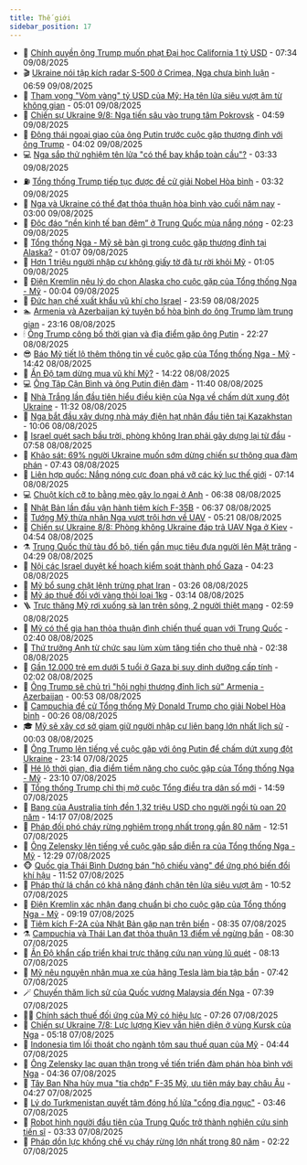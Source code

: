 ```yaml
---
title: Thế giới
sidebar_position: 17
---
```


<!-- dantri-the-gioi:START -->
- 🌋 [Chính quyền ông Trump muốn phạt Đại học California 1 tỷ USD](https://dantri.com.vn/the-gioi/chinh-quyen-ong-trump-muon-phat-dai-hoc-california-1-ty-usd-20250809140937411.htm) - 07:34 09/08/2025
- 🎬 [Ukraine nói tập kích radar S-500 ở Crimea, Nga chưa bình luận](https://dantri.com.vn/the-gioi/ukraine-noi-tap-kich-radar-s-500-o-crimea-nga-chua-binh-luan-20250809115201583.htm) - 06:59 09/08/2025
- 🧰 [Tham vọng &quot;Vòm vàng&quot; tỷ USD của Mỹ: Hạ tên lửa siêu vượt âm từ không gian](https://dantri.com.vn/the-gioi/tham-vong-vom-vang-ty-usd-cua-my-ha-ten-lua-sieu-vuot-am-tu-khong-gian-20250809113440473.htm) - 05:01 09/08/2025
- 🌋 [Chiến sự Ukraine 9/8: Nga tiến sâu vào trung tâm Pokrovsk](https://dantri.com.vn/the-gioi/chien-su-ukraine-98-nga-tien-sau-vao-trung-tam-pokrovsk-20250809104014902.htm) - 04:59 09/08/2025
- 🗽 [Động thái ngoại giao của ông Putin trước cuộc gặp thượng đỉnh với ông Trump](https://dantri.com.vn/the-gioi/dong-thai-ngoai-giao-cua-ong-putin-truoc-cuoc-gap-thuong-dinh-voi-ong-trump-20250809103310193.htm) - 04:02 09/08/2025
- 💻 [Nga sắp thử nghiệm tên lửa &quot;có thể bay khắp toàn cầu&quot;?](https://dantri.com.vn/the-gioi/nga-sap-thu-nghiem-ten-lua-co-the-bay-khap-toan-cau-20250809095936870.htm) - 03:33 09/08/2025
- ⛽️ [Tổng thống Trump tiếp tục được đề cử giải Nobel Hòa bình](https://dantri.com.vn/the-gioi/tong-thong-trump-tiep-tuc-duoc-de-cu-giai-nobel-hoa-binh-20250809094601419.htm) - 03:32 09/08/2025
- 🤩 [Nga và Ukraine có thể đạt thỏa thuận hòa bình vào cuối năm nay](https://dantri.com.vn/the-gioi/nga-va-ukraine-co-the-dat-thoa-thuan-hoa-binh-vao-cuoi-nam-nay-20250809095658649.htm) - 03:00 09/08/2025
- 🧐 [Độc đáo “nền kinh tế ban đêm” ở Trung Quốc mùa nắng nóng](https://dantri.com.vn/the-gioi/doc-dao-nen-kinh-te-ban-dem-o-trung-quoc-mua-nang-nong-20250809091142930.htm) - 02:23 09/08/2025
- 🎊 [Tổng thống Nga - Mỹ sẽ bàn gì trong cuộc gặp thượng đỉnh tại Alaska?](https://dantri.com.vn/the-gioi/tong-thong-nga-my-se-ban-gi-trong-cuoc-gap-thuong-dinh-tai-alaska-20250809061201665.htm) - 01:07 09/08/2025
- 📝 [Hơn 1 triệu người nhập cư không giấy tờ đã tự rời khỏi Mỹ](https://dantri.com.vn/the-gioi/hon-1-trieu-nguoi-nhap-cu-khong-giay-to-da-tu-roi-khoi-my-20250809075142316.htm) - 01:05 09/08/2025
- 🤡 [Điện Kremlin nêu lý do chọn Alaska cho cuộc gặp của Tổng thống Nga - Mỹ](https://dantri.com.vn/the-gioi/dien-kremlin-neu-ly-do-chon-alaska-cho-cuoc-gap-cua-tong-thong-nga-my-20250809065618951.htm) - 00:04 09/08/2025
- 🥷 [Đức hạn chế xuất khẩu vũ khí cho Israel](https://dantri.com.vn/the-gioi/duc-han-che-xuat-khau-vu-khi-cho-israel-20250809064034255.htm) - 23:59 08/08/2025
- 🏊 [Armenia và Azerbaijan ký tuyên bố hòa bình do ông Trump làm trung gian](https://dantri.com.vn/the-gioi/armenia-va-azerbaijan-ky-tuyen-bo-hoa-binh-do-ong-trump-lam-trung-gian-20250809060838729.htm) - 23:16 08/08/2025
- 🕯 [Ông Trump công bố thời gian và địa điểm gặp ông Putin](https://dantri.com.vn/the-gioi/ong-trump-cong-bo-thoi-gian-va-dia-diem-gap-ong-putin-20250809052706520.htm) - 22:27 08/08/2025
- 😎 [Báo Mỹ tiết lộ thêm thông tin về cuộc gặp của Tổng thống Nga - Mỹ](https://dantri.com.vn/the-gioi/bao-my-tiet-lo-them-thong-tin-ve-cuoc-gap-cua-tong-thong-nga-my-20250808213800521.htm) - 14:42 08/08/2025
- 🌈 [Ấn Độ tạm dừng mua vũ khí Mỹ?](https://dantri.com.vn/the-gioi/an-do-tam-dung-mua-vu-khi-my-20250808201103890.htm) - 14:22 08/08/2025
- 💻 [Ông Tập Cận Bình và ông Putin điện đàm](https://dantri.com.vn/the-gioi/ong-tap-can-binh-va-ong-putin-dien-dam-20250808183939582.htm) - 11:40 08/08/2025
- 🤖 [Nhà Trắng lần đầu tiên hiểu điều kiện của Nga về chấm dứt xung đột Ukraine](https://dantri.com.vn/the-gioi/nha-trang-lan-dau-tien-hieu-dieu-kien-cua-nga-ve-cham-dut-xung-dot-ukraine-20250808180023264.htm) - 11:32 08/08/2025
- 🦏 [Nga bắt đầu xây dựng nhà máy điện hạt nhân đầu tiên tại Kazakhstan](https://dantri.com.vn/the-gioi/nga-bat-dau-xay-dung-nha-may-dien-hat-nhan-dau-tien-tai-kazakhstan-20250808165602681.htm) - 10:06 08/08/2025
- 🌁 [Israel quét sạch bầu trời, phòng không Iran phải gây dựng lại từ đầu](https://dantri.com.vn/the-gioi/israel-quet-sach-bau-troi-phong-khong-iran-phai-gay-dung-lai-tu-dau-20250805145549936.htm) - 07:58 08/08/2025
- 🐘 [Khảo sát: 69% người Ukraine muốn sớm dừng chiến sự thông qua đàm phán](https://dantri.com.vn/the-gioi/khao-sat-69-nguoi-ukraine-muon-som-dung-chien-su-thong-qua-dam-phan-20250808143506620.htm) - 07:43 08/08/2025
- 🥷 [Liên hợp quốc: Nắng nóng cực đoan phá vỡ các kỷ lục thế giới](https://dantri.com.vn/the-gioi/lien-hop-quoc-nang-nong-cuc-doan-pha-vo-cac-ky-luc-the-gioi-20250808094548627.htm) - 07:14 08/08/2025
- 💻 [Chuột kích cỡ to bằng mèo gây lo ngại ở Anh](https://dantri.com.vn/the-gioi/chuot-kich-co-to-bang-meo-gay-lo-ngai-o-anh-20250808111239993.htm) - 06:38 08/08/2025
- 🎡 [Nhật Bản lần đầu vận hành tiêm kích F-35B](https://dantri.com.vn/the-gioi/nhat-ban-lan-dau-van-hanh-tiem-kich-f-35b-20250808103737601.htm) - 06:37 08/08/2025
- 🧰 [Tướng Mỹ thừa nhận Nga vượt trội hơn về UAV](https://dantri.com.vn/the-gioi/tuong-my-thua-nhan-nga-vuot-troi-hon-ve-uav-20250808114754997.htm) - 05:21 08/08/2025
- 🥸 [Chiến sự Ukraine 8/8: Phòng không Ukraine đáp trả UAV Nga ở Kiev](https://dantri.com.vn/the-gioi/chien-su-ukraine-88-phong-khong-ukraine-dap-tra-uav-nga-o-kiev-20250808102200089.htm) - 04:54 08/08/2025
- ⚗️ [Trung Quốc thử tàu đổ bộ, tiến gần mục tiêu đưa người lên Mặt trăng](https://dantri.com.vn/the-gioi/trung-quoc-thu-tau-do-bo-tien-gan-muc-tieu-dua-nguoi-len-mat-trang-20250808102242150.htm) - 04:29 08/08/2025
- 🌮 [Nội các Israel duyệt kế hoạch kiểm soát thành phố Gaza](https://dantri.com.vn/the-gioi/noi-cac-israel-duyet-ke-hoach-kiem-soat-thanh-pho-gaza-20250808104233852.htm) - 04:23 08/08/2025
- 🎃 [Mỹ bổ sung chặt lệnh trừng phạt Iran](https://dantri.com.vn/the-gioi/my-bo-sung-chat-lenh-trung-phat-iran-20250808101415567.htm) - 03:26 08/08/2025
- 💫 [Mỹ áp thuế đối với vàng thỏi loại 1kg](https://dantri.com.vn/the-gioi/my-ap-thue-doi-voi-vang-thoi-loai-1kg-20250808101130768.htm) - 03:14 08/08/2025
- 🪜 [Trực thăng Mỹ rơi xuống sà lan trên sông, 2 người thiệt mạng](https://dantri.com.vn/the-gioi/truc-thang-my-roi-xuong-sa-lan-tren-song-2-nguoi-thiet-mang-20250808095329919.htm) - 02:59 08/08/2025
- 🌋 [Mỹ có thể gia hạn thỏa thuận đình chiến thuế quan với Trung Quốc](https://dantri.com.vn/the-gioi/my-co-the-gia-han-thoa-thuan-dinh-chien-thue-quan-voi-trung-quoc-20250808093859338.htm) - 02:40 08/08/2025
- 🦏 [Thứ trưởng Anh từ chức sau lùm xùm tăng tiền cho thuê nhà](https://dantri.com.vn/the-gioi/thu-truong-anh-tu-chuc-sau-lum-xum-tang-tien-cho-thue-nha-20250808080930420.htm) - 02:38 08/08/2025
- 👀 [Gần 12.000 trẻ em dưới 5 tuổi ở Gaza bị suy dinh dưỡng cấp tính](https://dantri.com.vn/the-gioi/gan-12000-tre-em-duoi-5-tuoi-o-gaza-bi-suy-dinh-duong-cap-tinh-20250808084435717.htm) - 02:02 08/08/2025
- 🧰 [Ông Trump sẽ chủ trì &quot;hội nghị thượng đỉnh lịch sử&quot; Armenia - Azerbaijan](https://dantri.com.vn/the-gioi/ong-trump-se-chu-tri-hoi-nghi-thuong-dinh-lich-su-armenia-azerbaijan-20250808074020146.htm) - 00:53 08/08/2025
- 🚀 [Campuchia đề cử Tổng thống Mỹ Donald Trump cho giải Nobel Hòa bình](https://dantri.com.vn/the-gioi/campuchia-de-cu-tong-thong-my-donald-trump-cho-giai-nobel-hoa-binh-20250808071345247.htm) - 00:26 08/08/2025
- 🎓 [Mỹ sẽ xây cơ sở giam giữ người nhập cư liên bang lớn nhất lịch sử](https://dantri.com.vn/the-gioi/my-se-xay-co-so-giam-giu-nguoi-nhap-cu-lien-bang-lon-nhat-lich-su-20250808065207818.htm) - 00:03 08/08/2025
- 🥸 [Ông Trump lên tiếng về cuộc gặp với ông Putin để chấm dứt xung đột Ukraine](https://dantri.com.vn/the-gioi/ong-trump-len-tieng-ve-cuoc-gap-voi-ong-putin-de-cham-dut-xung-dot-ukraine-20250808060828394.htm) - 23:14 07/08/2025
- 🦅 [Hé lộ thời gian, địa điểm tiềm năng cho cuộc gặp của Tổng thống Nga - Mỹ](https://dantri.com.vn/the-gioi/he-lo-thoi-gian-dia-diem-tiem-nang-cho-cuoc-gap-cua-tong-thong-nga-my-20250808060545349.htm) - 23:10 07/08/2025
- 🤭 [Tổng thống Trump chỉ thị mở cuộc Tổng điều tra dân số mới](https://dantri.com.vn/the-gioi/tong-thong-trump-chi-thi-mo-cuoc-tong-dieu-tra-dan-so-moi-20250807215438846.htm) - 14:59 07/08/2025
- 🤖 [Bang của Australia tính đền 1,32 triệu USD cho người ngồi tù oan 20 năm](https://dantri.com.vn/the-gioi/bang-cua-australia-tinh-den-132-trieu-usd-cho-nguoi-ngoi-tu-oan-20-nam-20250807210823183.htm) - 14:17 07/08/2025
- 🐲 [Pháp đối phó cháy rừng nghiêm trọng nhất trong gần 80 năm](https://dantri.com.vn/the-gioi/phap-doi-pho-chay-rung-nghiem-trong-nhat-trong-gan-80-nam-20250807193919483.htm) - 12:51 07/08/2025
- 🫣 [Ông Zelensky lên tiếng về cuộc gặp sắp diễn ra của Tổng thống Nga - Mỹ](https://dantri.com.vn/the-gioi/ong-zelensky-len-tieng-ve-cuoc-gap-sap-dien-ra-cua-tong-thong-nga-my-20250807191823244.htm) - 12:29 07/08/2025
- 🐵 [Quốc gia Thái Bình Dương bán &quot;hộ chiếu vàng&quot; để ứng phó biến đổi khí hậu](https://dantri.com.vn/the-gioi/quoc-gia-thai-binh-duong-ban-ho-chieu-vang-de-ung-pho-bien-doi-khi-hau-20250807180533883.htm) - 11:52 07/08/2025
- 🫶 [Pháp thử lá chắn có khả năng đánh chặn tên lửa siêu vượt âm](https://dantri.com.vn/the-gioi/phap-thu-la-chan-co-kha-nang-danh-chan-ten-lua-sieu-vuot-am-20250807171954317.htm) - 10:52 07/08/2025
- 💃 [Điện Kremlin xác nhận đang chuẩn bị cho cuộc gặp của Tổng thống Nga - Mỹ](https://dantri.com.vn/the-gioi/dien-kremlin-xac-nhan-dang-chuan-bi-cho-cuoc-gap-cua-tong-thong-nga-my-20250807155144941.htm) - 09:19 07/08/2025
- 💫 [Tiêm kích F-2A của Nhật Bản gặp nạn trên biển](https://dantri.com.vn/the-gioi/tiem-kich-f-2a-cua-nhat-ban-gap-nan-tren-bien-20250807152758754.htm) - 08:35 07/08/2025
- ⚗️ [Campuchia và Thái Lan đạt thỏa thuận 13 điểm về ngừng bắn](https://dantri.com.vn/the-gioi/campuchia-va-thai-lan-dat-thoa-thuan-13-diem-ve-ngung-ban-20250807151335352.htm) - 08:30 07/08/2025
- 🥷 [Ấn Độ khẩn cấp triển khai trực thăng cứu nạn vùng lũ quét](https://dantri.com.vn/the-gioi/an-do-khan-cap-trien-khai-truc-thang-cuu-nan-vung-lu-quet-20250807151333922.htm) - 08:13 07/08/2025
- 🥸 [Mỹ nêu nguyên nhân mua xe của hãng Tesla làm bia tập bắn](https://dantri.com.vn/the-gioi/my-neu-nguyen-nhan-mua-xe-cua-hang-tesla-lam-bia-tap-ban-20250807143553765.htm) - 07:42 07/08/2025
- 🪄 [Chuyến thăm lịch sử của Quốc vương Malaysia đến Nga](https://dantri.com.vn/the-gioi/chuyen-tham-lich-su-cua-quoc-vuong-malaysia-den-nga-20250807143854050.htm) - 07:39 07/08/2025
- 🧑‍💻 [Chính sách thuế đối ứng của Mỹ có hiệu lực](https://dantri.com.vn/the-gioi/chinh-sach-thue-doi-ung-cua-my-co-hieu-luc-20250807135747717.htm) - 07:26 07/08/2025
- 🤭 [Chiến sự Ukraine 7/8: Lực lượng Kiev vẫn hiện diện ở vùng Kursk của Nga](https://dantri.com.vn/the-gioi/chien-su-ukraine-78-luc-luong-kiev-van-hien-dien-o-vung-kursk-cua-nga-20250807110150875.htm) - 05:18 07/08/2025
- 🗽 [Indonesia tìm lối thoát cho ngành tôm sau thuế quan của Mỹ](https://dantri.com.vn/the-gioi/indonesia-tim-loi-thoat-cho-nganh-tom-sau-thue-quan-cua-my-20250807113243623.htm) - 04:44 07/08/2025
- 🤖 [Ông Zelensky lạc quan thận trọng về tiến triển đàm phán hòa bình với Nga](https://dantri.com.vn/the-gioi/ong-zelensky-lac-quan-than-trong-ve-tien-trien-dam-phan-hoa-binh-voi-nga-20250807104712667.htm) - 04:36 07/08/2025
- 🌈 [Tây Ban Nha hủy mua &quot;tia chớp&quot; F-35 Mỹ, ưu tiên máy bay châu Âu](https://dantri.com.vn/the-gioi/tay-ban-nha-huy-mua-tia-chop-f-35-my-uu-tien-may-bay-chau-au-20250807112615525.htm) - 04:27 07/08/2025
- 🤩 [Lý do Turkmenistan quyết tâm đóng hố lửa &quot;cổng địa ngục&quot;](https://dantri.com.vn/the-gioi/ly-do-turkmenistan-quyet-tam-dong-ho-lua-cong-dia-nguc-20250807101059905.htm) - 03:46 07/08/2025
- 🤗 [Robot hình người đầu tiên của Trung Quốc trở thành nghiên cứu sinh tiến sĩ](https://dantri.com.vn/the-gioi/robot-hinh-nguoi-dau-tien-cua-trung-quoc-tro-thanh-nghien-cuu-sinh-tien-si-20250807102728426.htm) - 03:33 07/08/2025
- 🙉 [Pháp dồn lực khống chế vụ cháy rừng lớn nhất trong 80 năm](https://dantri.com.vn/the-gioi/phap-don-luc-khong-che-vu-chay-rung-lon-nhat-trong-80-nam-20250807091632844.htm) - 02:22 07/08/2025<!-- dantri-the-gioi:END -->
